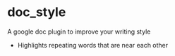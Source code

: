 # doc_style
A google doc plugin to improve your writing style

- Highlights repeating words that are near each other
